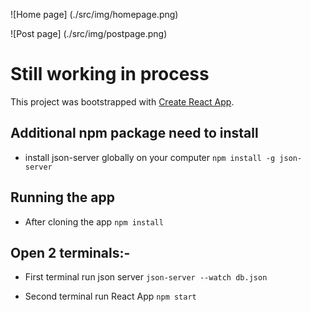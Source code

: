 ![Home page] (./src/img/homepage.png)

![Post page] (./src/img/postpage.png)

# Still working in process

This project was bootstrapped with [Create React App](https://github.com/facebook/create-react-app).

## Additional npm package need to install

- install json-server globally on your computer
  `npm install -g json-server`

## Running the app

- After cloning the app
  `npm install`

## Open 2 terminals:-

- First terminal run json server
  `json-server --watch db.json`

- Second terminal run React App
  `npm start`
